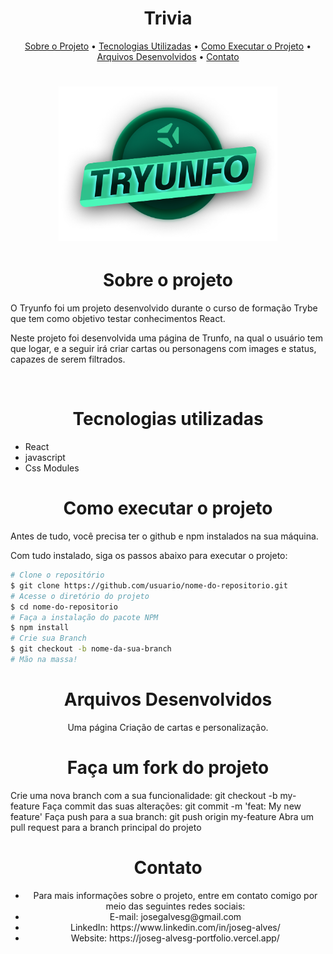 <h1 align='center'>Trivia</h1>
 <p align="center">
  <a href="#sobre-o-projeto">Sobre o Projeto</a> •
  <a href="#tecnologias-utilizadas">Tecnologias Utilizadas</a> •
  <a href="#como-executar-o-projeto">Como Executar o Projeto</a> •
  <a href="#arquivos-desenvolvidos">Arquivos Desenvolvidos</a> •
  <a href="#contato">Contato</a>
</p>
<h1 align='center'>
  <img src='https://github.com/joseg-alvesg/project-tryunfo/blob/main/src/logo_tryunfo@2x.png?raw=true' width="350" heigth="350"/>
</h1>
<h1 align='center'>Sobre o projeto</h1>
<p>O Tryunfo foi um projeto desenvolvido durante o curso de formação Trybe que tem como objetivo testar conhecimentos React.</p>
<p>Neste projeto foi desenvolvida uma página de Trunfo, na qual o usuário tem que logar, e a seguir irá criar cartas ou personagens com images e status, capazes de serem filtrados.</p>
<br>
<h1 align='center'>Tecnologias utilizadas</h1>

<ul>
  <li>React</li>
  <li>javascript</li>
  <li>Css Modules</li>
</ul>

<h1 align='center'>Como executar o projeto</h1>
<p>Antes de tudo, você precisa ter o github e npm instalados na sua máquina.</p>
<p>Com tudo instalado, siga os passos abaixo para executar o projeto:</p>

```bash
# Clone o repositório
$ git clone https://github.com/usuario/nome-do-repositorio.git
# Acesse o diretório do projeto
$ cd nome-do-repositorio
# Faça a instalação do pacote NPM
$ npm install
# Crie sua Branch
$ git checkout -b nome-da-sua-branch
# Mão na massa!
```
<h1 align='center'>Arquivos Desenvolvidos</h1>
<p align='center'>Uma página Criação de cartas e personalização.
</p>
<h1 align='center'>Faça um fork do projeto</h1>
Crie uma nova branch com a sua funcionalidade: git checkout -b my-feature
Faça commit das suas alterações: git commit -m 'feat: My new feature'
Faça push para a sua branch: git push origin my-feature
Abra um pull request para a branch principal do projeto
<h1 align='center'>Contato</h1>
<ul> 
<li align='center'>Para mais informações sobre o projeto, entre em contato comigo por meio das seguintes redes sociais:</li>
<li align='center'>E-mail: josegalvesg@gmail.com</li>
<li align='center'>LinkedIn: https://www.linkedin.com/in/joseg-alves/</li>
<li align='center'>Website: https://joseg-alvesg-portfolio.vercel.app/</li>
</ul>
